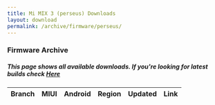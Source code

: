 ```yaml
---
title: Mi MIX 3 (perseus) Downloads
layout: download
permalink: /archive/firmware/perseus/
---
```


### Firmware Archive
##### This page shows all available downloads. If you're looking for latest builds check [Here](/firmware/perseus/)


<div class="table-responsive-md">
<table id="firmware" class="compact table table-striped table-hover table-sm">
    <thead class="thead-dark">
        <tr>
            <th>Branch</th>
            <th>MIUI</th>
            <th>Android</th>
            <th>Region</th>
            <th>Updated</th>
            <th>Link</th>
        </tr>
    </thead>
    <script>loadFirmwareDownloads('perseus', 'full')</script>
</table>
</div>
